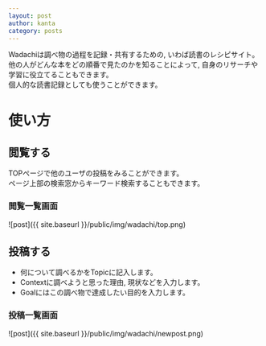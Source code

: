 ```yaml
---
layout: post
author: kanta
category: posts
---
```

Wadachiは調べ物の過程を記録・共有するための, いわば読書のレシピサイト。  
他の人がどんな本をどの順番で見たのかを知ることによって, 自身のリサーチや学習に役立てることもできます。  
個人的な読書記録としても使うことができます。

  
# 使い方
## 閲覧する
TOPページで他のユーザの投稿をみることができます。   
ページ上部の検索窓からキーワード検索することもできます。
### 閲覧一覧画面
![post]({{ site.baseurl }}/public/img/wadachi/top.png)
  
## 投稿する
* 何について調べるかをTopicに記入します。
* Contextに調べようと思った理由, 現状などを入力します。
* Goalにはこの調べ物で達成したい目的を入力します。
### 投稿一覧画面
![post]({{ site.baseurl }}/public/img/wadachi/newpost.png)



